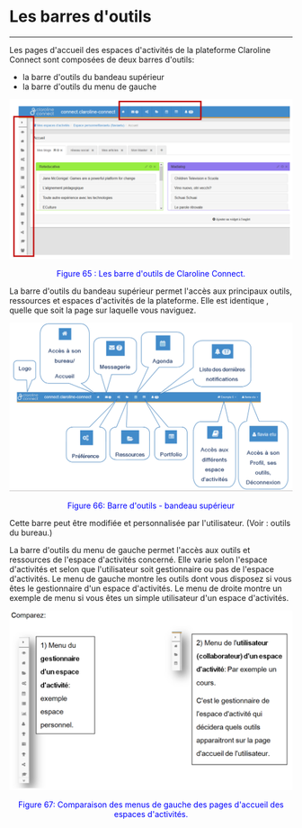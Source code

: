 
# Les barres d'outils
---

Les pages d'accueil des espaces d'activités de la plateforme Claroline Connect sont composées de deux barres d'outils:
* la barre d'outils du bandeau supérieur
* la barre d'outils du menu de gauche

![](images/fig65.png)

<p style="text-align: center; color: blue">Figure 65 : Les barre d'outils de Claroline Connect.</p>

La barre d'outils du bandeau supérieur permet l'accès aux principaux outils, ressources et espaces d'activités de la plateforme.
Elle est identique , quelle que soit la page sur laquelle vous naviguez.

![](images/fig66.png)

<p style="text-align: center; color: blue">Figure 66: Barre d'outils - bandeau supérieur</p>

Cette barre peut être modifiée et personnalisée par l'utilisateur. (Voir : outils du bureau.)

La barre d'outils du menu de gauche permet l'accès aux outils et ressources de l'espace d'activités concerné. Elle varie selon l'espace d'activités et selon que l'utilisateur soit gestionnaire ou pas de l'espace d'activités.
Le menu de gauche montre les outils dont vous disposez si vous êtes le gestionnaire d'un espace d'activités. Le menu de droite montre un exemple de menu si vous êtes un simple utilisateur d'un espace d'activités.

![](images/fig67.png)

<p style="text-align: center; color: blue">Figure 67: Comparaison des menus de gauche des pages d'accueil des espaces d'activités.</p>
